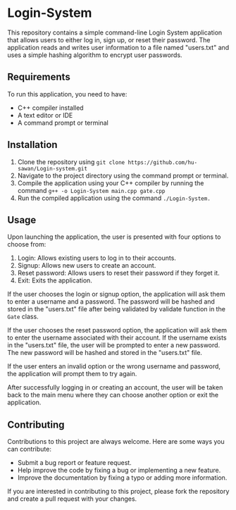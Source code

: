 # Login-System

This repository contains a simple command-line Login System application that allows users to either log in, sign up, or reset their password. The application reads and writes user information to a file named "users.txt" and uses a simple hashing algorithm to encrypt user passwords.

## Requirements

To run this application, you need to have:

-   C++ compiler installed
-   A text editor or IDE
-   A command prompt or terminal

## Installation

1. Clone the repository using `git clone https://github.com/hu-sawan/Login-system.git`
2. Navigate to the project directory using the command prompt or terminal.
3. Compile the application using your C++ compiler by running the command `g++ -o Login-System main.cpp gate.cpp`
4. Run the compiled application using the command `./Login-System.`

## Usage

Upon launching the application, the user is presented with four options to choose from:

1. Login: Allows existing users to log in to their accounts.
2. Signup: Allows new users to create an account.
3. Reset password: Allows users to reset their password if they forget it.
4. Exit: Exits the application.

If the user chooses the login or signup option, the application will ask them to enter a username and a password. The password will be hashed and stored in the "users.txt" file after being validated by validate function in the `Gate` class.

If the user chooses the reset password option, the application will ask them to enter the username associated with their account. If the username exists in the "users.txt" file, the user will be prompted to enter a new password. The new password will be hashed and stored in the "users.txt" file.

If the user enters an invalid option or the wrong username and password, the application will prompt them to try again.

After successfully logging in or creating an account, the user will be taken back to the main menu where they can choose another option or exit the application.

## Contributing

Contributions to this project are always welcome. Here are some ways you can contribute:

-   Submit a bug report or feature request.
-   Help improve the code by fixing a bug or implementing a new feature.
-   Improve the documentation by fixing a typo or adding more information.

If you are interested in contributing to this project, please fork the repository and create a pull request with your changes.
